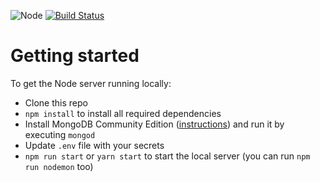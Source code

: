 ![Node](https://img.shields.io/badge/node-10.0.0-brightgreen.svg)
[![Build Status](https://travis-ci.org/Rlucas12/todo-api.svg?branch=master)](https://travis-ci.org/Rlucas12/todo-api)

# Getting started

To get the Node server running locally:

- Clone this repo
- `npm install` to install all required dependencies
- Install MongoDB Community Edition ([instructions](https://docs.mongodb.com/manual/installation/#tutorials)) and run it by executing `mongod`
- Update `.env` file with your secrets
- `npm run start` or `yarn start` to start the local server (you can run `npm run nodemon` too)
